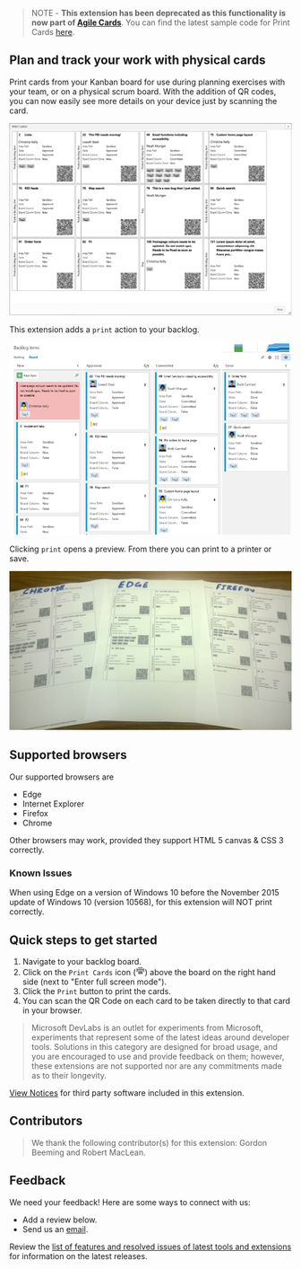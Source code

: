 > NOTE - **This extension has been deprecated as this functionality is now part of [Agile Cards](https://marketplace.visualstudio.com/items?itemName=spartez.agile-cards)**. You can find the latest sample code for Print Cards [here](https://github.com/ALM-Rangers/VSTS-Extension-PrintCards).

## Plan and track your work with physical cards ##

Print cards from your Kanban board for use during planning exercises with your team, or on a physical scrum board. With the addition of QR codes, you can now easily see more details on your device just by scanning the card.

![Physical cards](images/image1.png)

This extension adds a `print` action to your backlog.

![Use your browser](images/image3.png)

Clicking `print` opens a preview. From there you can print to a printer or save. 

![Physically printed](images/image2.png)

## Supported browsers ##

Our supported browsers are 
- Edge 
- Internet Explorer
- Firefox 
- Chrome

Other browsers may work, provided they support HTML 5 canvas &amp; CSS 3 correctly.

### Known Issues
When using Edge on a version of Windows 10 before the November 2015 update of Windows 10 (version 10568), for this extension will NOT print correctly.

## Quick steps to get started ##

1. Navigate to your backlog board.
2. Click on the `Print Cards` icon (![print cards icon](images/print-cards-icon-small.png)) above the board on the right hand side (next to "Enter full screen mode").
3. Click the `Print` button to print the cards. 
4. You can scan the QR Code on each card to be taken directly to that card in your browser.

> Microsoft DevLabs is an outlet for experiments from Microsoft, experiments that represent some of the latest ideas around developer tools. Solutions in this category are designed for broad usage, and you are encouraged to use and provide feedback on them; however, these extensions are not supported nor are any commitments made as to their longevity.

[View Notices](https://marketplace.visualstudio.com/_apis/public/gallery/publisher/ms-devlabs/extension/PrintCards/latest/assetbyname/ThirdPartyNotices.txt) for third party software included in this extension.

## Contributors ##

> We thank the following contributor(s) for this extension: Gordon Beeming and Robert MacLean.

## Feedback

We need your feedback! Here are some ways to connect with us:

- Add a review below.
- Send us an [email](mailto://mktdevlabs@microsoft.com).

Review the [list of features and resolved issues of latest tools and extensions](https://aka.ms/vsarreleases) for information on the latest releases.

